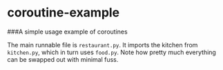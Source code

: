# coroutine-example
###A simple usage example of coroutines

The main runnable file is `restaurant.py`. It imports the kitchen from `kitchen.py`, which in turn uses `food.py`.
Note how pretty much everything can be swapped out with minimal fuss.
